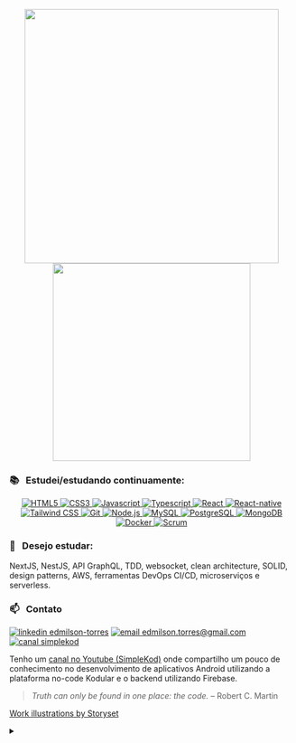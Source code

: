 <p align="center">
    <img align="center" width="450" src="https://user-images.githubusercontent.com/64763336/199843578-33d3805c-f9a5-47e0-95e9-6eba10add45c.svg" />
  </a>
  <span>
<img align="center" width="350" src="https://user-images.githubusercontent.com/64763336/199843667-2f27a6f4-72b2-470c-9473-79946475b70f.png" />
  </a>
</p>

### :books: &nbsp; Estudei/estudando continuamente:
<p align="center"><a href="#">
<img alt="HTML5" src= "https://img.shields.io/badge/html5-%230d1117.svg?style=for-the-badge&logo=html5">
<img alt="CSS3" src= "https://img.shields.io/badge/css3-%230d1117.svg?style=for-the-badge&logo=css3&logoColor=1572B6">
<img alt="Javascript" src="https://img.shields.io/badge/javascript-%230d1117.svg?style=for-the-badge&logo=javascript"/>
<img alt="Typescript" src="https://img.shields.io/badge/typescript-%230d1117.svg?style=for-the-badge&logo=typescript"/>
<img alt="React" src="https://img.shields.io/badge/react-%230d1117.svg?style=for-the-badge&logo=react"/>
<img alt="React-native" src="https://img.shields.io/badge/react_native-%230d1117.svg?style=for-the-badge&logo=react"/>
<img alt="Tailwind CSS" src="https://img.shields.io/badge/tailwindcss-%230d1117?style=for-the-badge&logo=tailwindcss"/>
<img alt="Git" src="https://img.shields.io/badge/git-%230d1117?style=for-the-badge&logo=git"/>
<img alt="Node.js" src="https://img.shields.io/badge/node_js-%230d1117?style=for-the-badge&logo=nodedotjs"/>
<img alt="MySQL" src="https://img.shields.io/badge/MySQL-%230d1117?style=for-the-badge&logo=mysql"/>
<img alt="PostgreSQL" src="https://img.shields.io/badge/PostgreSQL-%230d1117?style=for-the-badge&logo=postgresql"/>
<img alt="MongoDB" src="https://img.shields.io/badge/mongodb-%230d1117?style=for-the-badge&logo=mongodb"/>
<img alt="Docker" src="https://img.shields.io/badge/Docker-%230d1117?style=for-the-badge&logo=Docker"/>
<img alt="Scrum" src="https://img.shields.io/badge/scrum-%230d1117?style=for-the-badge&logo=Scrum%20Alliance"/>
</a>
</p>
  
### 📖 &nbsp; Desejo estudar:
NextJS, NestJS, API GraphQL, TDD, websocket, clean architecture, SOLID, design patterns, AWS, ferramentas DevOps CI/CD, microserviços e serverless.
  
### 📫 &nbsp; Contato  
<a href="https://www.linkedin.com/in/edmilson-torres"><img alt="linkedin edmilson-torres" src="https://img.shields.io/badge/-Edmilson Torres-0077B5?style=flat-square&logo=Linkedin&logoColor=white"/></a>
<a href="mailto:edmilson.torres@gmail.com"><img alt="email edmilson.torres@gmail.com" src="https://img.shields.io/badge/-edmilson.torres@gmail.com-D14836?style=flat-square&logo=Gmail&logoColor=white"/></a>
<a href="https://www.youtube.com/c/simplekod"><img alt="canal simplekod" src="https://img.shields.io/badge/-SimpleKod-D62422?style=flat-square&labelColor=D62422&logo=youtube&logoColor=white"/></a>

Tenho um [canal no Youtube (SimpleKod)](https://www.youtube.com/c/simplekod) onde compartilho um pouco de conhecimento no desenvolvimento de aplicativos Android utilizando a plataforma no-code Kodular e o backend utilizando Firebase.

> _Truth can only be found in one place: the code._ – Robert C. Martin

<a href="https://storyset.com/work">Work illustrations by Storyset</a>

<details>
<summary>  </summary>
<img src= "https://komarev.com/ghpvc/?username=edmilson-torres&label=Profile%20views&color=0e75b6&style=flat%22%20alt=%22edmilson-torres">
</details>
